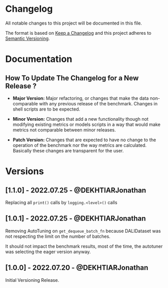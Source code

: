 # Changelog

All notable changes to this project will be documented in this file.

The format is based on [Keep a Changelog](https://keepachangelog.com/)
and this project adheres to [Semantic Versioning](https://semver.org/spec/v2.0.0.html).

<!--

============== Guiding Principles ==============

* Changelogs are for humans, not machines.
* There should be an entry for every single version.
* The same types of changes should be grouped.
* Versions and sections should be linkable.
* The latest version comes first.
* The release date of each version is displayed.
* Mention whether you follow Semantic Versioning.

--------------------------- TEMPLATE -------------------------------------

## [MAJOR.MINOR.PATCH] - YYYY.MM.DD - @UserDoingTheUpdate

Description of the change

-->

# Documentation

##  How To Update The Changelog for a New Release ?

 - **Major Version:** Major refactoring, or changes that make the data
                  non-comparable with any previous release of the benchmark.
                  Changes in shell scripts are to be expected.

 - **Minor Version:** Changes that add a new functionality though not modifying
                  existing metrics or models scripts in a way that would make
                  metrics not comparable between minor releases.

 - **Patch Version:** Changes that are expected to have no change to the
                   operation of the benchmark nor the way metrics are
                   calculated. Basically these changes are transparent for the
                   user.

# Versions

<!-- YOU CAN EDIT FROM HERE -->

## [1.1.0] - 2022.07.25 - @DEKHTIARJonathan

Replacing all `print()` calls by `logging.<level>()` calls

## [1.0.1] - 2022.07.25 - @DEKHTIARJonathan

Removing AutoTuning on `get_dequeue_batch_fn` because DALIDataset was not
respecting the limit on the number of batches.

It should not impact the benchmark results, most of the time, the autotuner was
selecting the eager version anyway.

## [1.0.0] - 2022.07.20 - @DEKHTIARJonathan

Initial Versioning Release.
